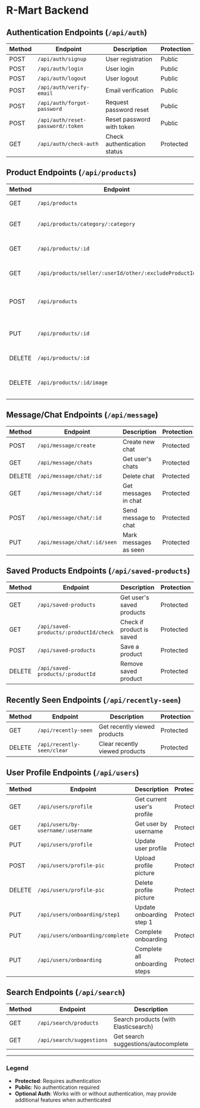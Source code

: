 # R-Mart Backend

## Authentication Endpoints (`/api/auth`)

| Method | Endpoint | Description | Protection |
|--------|----------|-------------|------------|
| POST | `/api/auth/signup` | User registration | Public |
| POST | `/api/auth/login` | User login | Public |
| POST | `/api/auth/logout` | User logout | Public |
| POST | `/api/auth/verify-email` | Email verification | Public |
| POST | `/api/auth/forgot-password` | Request password reset | Public |
| POST | `/api/auth/reset-password/:token` | Reset password with token | Public |
| GET | `/api/auth/check-auth` | Check authentication status | Protected |

## Product Endpoints (`/api/products`)

| Method | Endpoint | Description | Protection |
|--------|----------|-------------|------------|
| GET | `/api/products` | Get all products | Optional Auth |
| GET | `/api/products/category/:category` | Get products by category | Public |
| GET | `/api/products/:id` | Get specific product details | Optional Auth |
| GET | `/api/products/seller/:userId/other/:excludeProductId` | Get other products by seller | Public |
| POST | `/api/products` | Create new product (with image upload) | Protected |
| PUT | `/api/products/:id` | Update product (with image upload) | Protected |
| DELETE | `/api/products/:id` | Delete product | Protected |
| DELETE | `/api/products/:id/image` | Delete specific product image | Protected |

## Message/Chat Endpoints (`/api/message`)

| Method | Endpoint | Description | Protection |
|--------|----------|-------------|------------|
| POST | `/api/message/create` | Create new chat | Protected |
| GET | `/api/message/chats` | Get user's chats | Protected |
| DELETE | `/api/message/chat/:id` | Delete chat | Protected |
| GET | `/api/message/chat/:id` | Get messages in chat | Protected |
| POST | `/api/message/chat/:id` | Send message to chat | Protected |
| PUT | `/api/message/chat/:id/seen` | Mark messages as seen | Protected |

## Saved Products Endpoints (`/api/saved-products`)

| Method | Endpoint | Description | Protection |
|--------|----------|-------------|------------|
| GET | `/api/saved-products` | Get user's saved products | Protected |
| GET | `/api/saved-products/:productId/check` | Check if product is saved | Protected |
| POST | `/api/saved-products` | Save a product | Protected |
| DELETE | `/api/saved-products/:productId` | Remove saved product | Protected |

## Recently Seen Endpoints (`/api/recently-seen`)

| Method | Endpoint | Description | Protection |
|--------|----------|-------------|------------|
| GET | `/api/recently-seen` | Get recently viewed products | Protected |
| DELETE | `/api/recently-seen/clear` | Clear recently viewed products | Protected |

## User Profile Endpoints (`/api/users`)

| Method | Endpoint | Description | Protection |
|--------|----------|-------------|------------|
| GET | `/api/users/profile` | Get current user's profile | Protected |
| GET | `/api/users/by-username/:username` | Get user by username | Protected |
| PUT | `/api/users/profile` | Update user profile | Protected |
| POST | `/api/users/profile-pic` | Upload profile picture | Protected |
| DELETE | `/api/users/profile-pic` | Delete profile picture | Protected |
| PUT | `/api/users/onboarding/step1` | Update onboarding step 1 | Protected |
| PUT | `/api/users/onboarding/complete` | Complete onboarding | Protected |
| PUT | `/api/users/onboarding` | Complete all onboarding steps | Protected |

## Search Endpoints (`/api/search`)

| Method | Endpoint | Description | Protection |
|--------|----------|-------------|------------|
| GET | `/api/search/products` | Search products (with Elasticsearch) | Public |
| GET | `/api/search/suggestions` | Get search suggestions/autocomplete | Public |

---

### Legend
- **Protected**: Requires authentication
- **Public**: No authentication required
- **Optional Auth**: Works with or without authentication, may provide additional features when authenticated

